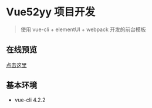# Vue52yy 项目开发

> 使用 vue-cli + elementUI + webpack 开发的前台模板

## 在线预览

[点击这里](https://ambrosecdmeng.github.io/vue52yy/)

## 基本环境

- vue-cli 4.2.2

